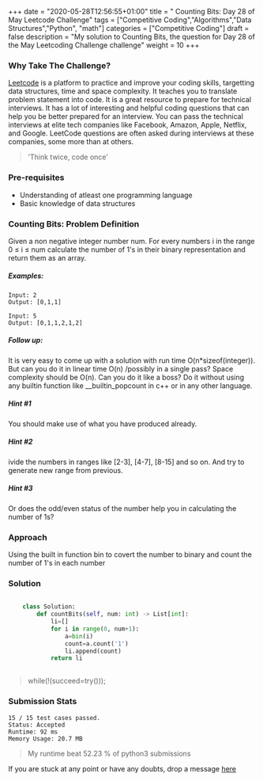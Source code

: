 +++
date = "2020-05-28T12:56:55+01:00"
title = " Counting Bits: Day 28 of May Leetcode Challenge"
tags = ["Competitive Coding","Algorithms","Data Structures","Python", "math"]
categories = ["Competitive Coding"]
draft = false
description = "My solution to  Counting Bits, the question for Day 28 of the May Leetcoding Challenge challenge"
weight = 10
+++

### Why Take The Challenge?

[Leetcode](https://leetcode.com/) is a platform to practice and improve your coding skills, targetting data structures, time and space complexity. It teaches you to translate problem statement into code. It is a great resource to prepare for technical interviews. It has a lot of interesting and helpful coding questions that can help you be better prepared for an interview. You can pass the technical interviews at elite tech companies like Facebook, Amazon, Apple, Netflix, and Google. LeetCode questions are often asked during interviews at these companies, some more than at others. 

> 'Think twice, code once'

### Pre-requisites
- Understanding of atleast one programming language
- Basic knowledge of data structures

###  Counting Bits: Problem Definition

Given a non negative integer number num. For every numbers i in the range 0 ≤ i ≤ num calculate the number of 1's in their binary representation and return them as an array.

##### Examples:

    Input: 2
    Output: [0,1,1]

    Input: 5
    Output: [0,1,1,2,1,2]

##### Follow up:

It is very easy to come up with a solution with run time O(n*sizeof(integer)). But can you do it in linear time O(n) /possibly in a single pass?
Space complexity should be O(n).
Can you do it like a boss? Do it without using any builtin function like __builtin_popcount in c++ or in any other language.

##### Hint #1  
You should make use of what you have produced already.

##### Hint #2  
ivide the numbers in ranges like [2-3], [4-7], [8-15] and so on. And try to generate new range from previous.

##### Hint #3  
Or does the odd/even status of the number help you in calculating the number of 1s?

### Approach
Using the built in function bin to covert the number to binary and count the number of 1's in each number

### Solution 

``` python    

    class Solution:
        def countBits(self, num: int) -> List[int]:
            li=[]
            for i in range(0, num+1):
                a=bin(i)
                count=a.count('1') 
                li.append(count)
            return li
        

```


> while(!(succeed=try())); 


### Submission Stats
            
    15 / 15 test cases passed.
    Status: Accepted
    Runtime: 92 ms
    Memory Usage: 20.7 MB

>My runtime beat 52.23 % of python3 submissions

If you are stuck at any point or have any doubts, drop a message [here](https://www.vrushtimody.me/)